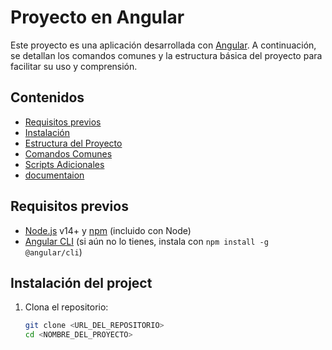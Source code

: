 # Proyecto en Angular

Este proyecto es una aplicación desarrollada con [Angular](https://angular.io/). A continuación, se detallan los comandos comunes y la estructura básica del proyecto para facilitar su uso y comprensión.

## Contenidos

- [Requisitos previos](#requisitos-previos)
- [Instalación](#instalación)
- [Estructura del Proyecto](#estructura-del-proyecto)
- [Comandos Comunes](#comandos-comunes)
- [Scripts Adicionales](#scripts-adicionales)
- [ documentaion](#documentación)

## Requisitos previos

- [Node.js](https://nodejs.org/) v14+ y [npm](https://www.npmjs.com/) (incluido con Node)
- [Angular CLI](https://angular.io/cli) (si aún no lo tienes, instala con `npm install -g @angular/cli`)

## Instalación del project

1. Clona el repositorio:

   ```bash
   git clone <URL_DEL_REPOSITORIO>
   cd <NOMBRE_DEL_PROYECTO>
   ```
